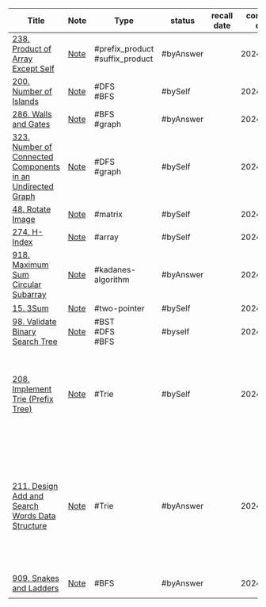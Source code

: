 
| Title                                                                                                                                              | Note                                                                        | Type                            | status    | recall date | complete date | Time complexity                                                                           | Space complexity                                                                                                           |
| -------------------------------------------------------------------------------------------------------------------------------------------------- | --------------------------------------------------------------------------- | ------------------------------- | --------- | ----------- | ------------- | ----------------------------------------------------------------------------------------- | -------------------------------------------------------------------------------------------------------------------------- |
| [238. Product of Array Except Self](https://leetcode.com/problems/product-of-array-except-self/)                                                   | [Note](questions/238-Product-of-Array-Except-Self)                          | #prefix_product #suffix_product | #byAnswer |             | 2024/10/28    |                                                                                           |                                                                                                                            |
| [200. Number of Islands](https://leetcode.com/problems/number-of-islands/)                                                                         | [Note](questions/200-Number-of-Islands)                                     | #DFS<br>#BFS                    | #bySelf   |             | 2024/10/28    |                                                                                           |                                                                                                                            |
| [286. Walls and Gates](https://leetcode.com/problems/walls-and-gates/)                                                                             | [Note](questions/286-Walls-and-Gates)                                       | #BFS<br>#graph                  | #byAnswer |             | 2024/10/29    |                                                                                           |                                                                                                                            |
| [323. Number of Connected Components in an Undirected Graph](https://leetcode.com/problems/number-of-connected-components-in-an-undirected-graph/) | [Note](questions/323-Number-of-Connected-Components-in-an-Undirected-Graph) | #DFS<br>#graph                  | #bySelf   |             | 2024/10/30    |                                                                                           |                                                                                                                            |
| [48. Rotate Image](https://leetcode.com/problems/rotate-image/)                                                                                    | [Note](questions/48-Rotate-Image)                                           | #matrix                         | #bySelf   |             | 2024/11/01    | O(n)                                                                                      | O(1)                                                                                                                       |
| [274. H-Index](https://leetcode.com/problems/h-index/)                                                                                             | [Note](questions/274-H-Index)                                               | #array                          | #bySelf   |             | 2024/11/03    | O(n)                                                                                      | O(1)                                                                                                                       |
| [918. Maximum Sum Circular Subarray](https://leetcode.com/problems/maximum-sum-circular-subarray/)                                                 | [Note](918-Maximum-Sum-Circular-Subarray)                                   | #kadanes-algorithm              | #byAnswer |             | 2024/11/06    | O(n)                                                                                      | O(1)                                                                                                                       |
| [15. 3Sum](https://leetcode.com/problems/3sum/)                                                                                                    | [Note]()                                                                    | #two-pointer                    | #bySelf   |             | 2024/11/06    | O(**$n^2$**)                                                                              | O(n)                                                                                                                       |
| [98. Validate Binary Search Tree](https://leetcode.com/problems/validate-binary-search-tree/)                                                      | [Note](98-Validate-Binary-Search-Tree)                                      | #BST<br>#DFS<br>#BFS            | #byself   |             | 2024/11/15    | O(n)                                                                                      | O(n)                                                                                                                       |
| [208. Implement Trie (Prefix Tree)](https://leetcode.com/problems/implement-trie-prefix-tree/)                                                     | [Note](208-Implement-Trie-(Prefix-Tree))                                    | #Trie                           | #bySelf   |             | 2024/11/15    | Insert:O(n)<br>n is the length of key<br>Search:O(n)<br>n is the length of searching word | Insert:(n)<br>n is the length of key<br>Search:O(n)<br>n is the length of searching word                                   |
| [211. Design Add and Search Words Data Structure](https://leetcode.com/problems/design-add-and-search-words-data-structure/)                       | [Note](211-Design-Add-and-Search-Words-Data-Structure)                      | #Trie                           | #byAnswer |             | 2024/11/16    | 1. O(n) for normal case<br>2. O(n*m) for case contains "."                                | 1. search O(1) for normal case<br>2. search O(n) for case which contains '.' because needs to reach the longest tree level |
| [909. Snakes and Ladders](https://leetcode.com/problems/snakes-and-ladders/)                                                                       | [Note](909-Snakes-and-Ladders)                                              | #BFS                            | #byAnswer |             | 2024/11/19    | O(**$n^2$**)                                                                              | O(**$n^2$**)                                                                                                               |
|                                                                                                                                                    |                                                                             |                                 |           |             |               |                                                                                           |                                                                                                                            |


